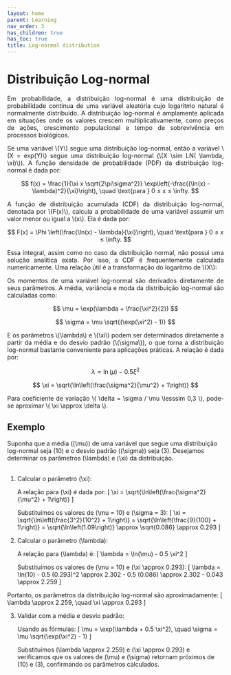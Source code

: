 ```yaml
---
layout: home
parent: Learning
nav_order: 3
has_children: true
has_toc: true
title: Log-normal distribution
---
```


<!--Don't delete ths script-->
<script src = "https://polyfill.io/v3/polyfill.min.js?features=es6"></script>
<script id = "MathJax-script" async src="https://cdn.jsdelivr.net/npm/mathjax@3/es5/tex-mml-chtml.js"></script>
<!--Don't delete ths script-->

<h1>Distribuição Log-normal</h1>

<p align="justify">Em probabilidade, a distribuição log-normal é uma distribuição de probabilidade contínua de uma variável aleatória cujo logaritmo natural é normalmente distribuído. A distribuição log-normal é amplamente aplicada em situações onde os valores crescem multiplicativamente, como preços de ações, crescimento populacional e tempo de sobrevivência em processos biológicos.</p>

<p align="justify">Se uma variável \(Y\) segue uma distribuição log-normal, então a variável \(X = exp(Y)\) segue uma distribuição log-normal (\(X \sim LN( \lambda, \xi)\)). A função densidade de probabilidade (PDF) da distribuição log-normal é dada por:</p>

$$
f(x) = \frac{1}{\xi x \sqrt{2\pi\sigma^2}} \exp\left(-\frac{(\ln(x) - \lambda)^2}{\xi}\right), \quad \text{para } 0 ≤ x ≤ \infty.
$$


<p align="justify">A função de distribuição acumulada (CDF) da distribuição log-normal, denotada por \(F(x)\), calcula a probabilidade de uma variável assumir um valor menor ou igual a \(x\). Ela é dada por:</p>

$$
F(x) = \Phi \left(\frac{\ln(x) - \lambda}{\xi}\right), \quad \text{para } 0 ≤ x ≤ \infty.
$$

<p align="justify">Essa integral, assim como no caso da distribuição normal, não possui uma solução analítica exata. Por isso, a CDF é frequentemente calculada numericamente. Uma relação útil é a transformação do logaritmo de \(X\):</p>

<p align="justify">Os momentos de uma variável log-normal são derivados diretamente de seus parâmetros. A média, variância e moda da distribuição log-normal são calculadas como:</p>

$$
\mu = \exp(\lambda + \frac{\xi^2}{2})
$$

$$
\sigma = \mu \sqrt{(\exp(\xi^2) - 1)}
$$

<p align="justify">E os parâmetros \(\lambda\) e \(\xi\) podem ser determinados diretamente a partir da média e do desvio padrão (\(\sigma\)), o que torna a distribuição log-normal bastante conveniente para aplicações práticas. A relação é dada por:</p>

$$
\lambda = \ln(\mu) - 0.5 \xi^2
$$

$$
\xi = \sqrt{\ln\left(\frac{\sigma^2}{\mu^2} + 1\right)}
$$

<p align="justify">Para coeficiente de variação \( \delta = \sigma / \mu \lesssim 0,3 \), pode-se aproximar \( \xi \approx \delta \).


<h2>Exemplo</h2>

Suponha que a média (\(\mu\)) de uma variável que segue uma distribuição log-normal seja \(10\) e o desvio padrão (\(\sigma\)) seja \(3\). Desejamos determinar os parâmetros \(\lambda\) e \(\xi\) da distribuição.
<br><br>
1. Calcular o parâmetro \(\xi\):
   
   A relação para \(\xi\) é dada por:
   \[
   \xi = \sqrt{\ln\left(\frac{\sigma^2}{\mu^2} + 1\right)}
   \]

   Substituímos os valores de \(\mu = 10\) e \(\sigma = 3\):
   \[
   \xi = \sqrt{\ln\left(\frac{3^2}{10^2} + 1\right)} = \sqrt{\ln\left(\frac{9}{100} + 1\right)} = \sqrt{\ln\left(1.09\right)} \approx \sqrt{0.086} \approx 0.293
   \]

2. Calcular o parâmetro \(\lambda\):
   
   A relação para \(\lambda\) é:
   \[
   \lambda = \ln(\mu) - 0.5 \xi^2
   \]

   Substituímos os valores de \(\mu = 10\) e \(\xi \approx 0.293\):
   \[
   \lambda = \ln(10) - 0.5 (0.293)^2 \approx 2.302 - 0.5 (0.086) \approx 2.302 - 0.043 \approx 2.259
   \]

Portanto, os parâmetros da distribuição log-normal são aproximadamente:
\[
\lambda \approx 2.259, \quad \xi \approx 0.293
\]

3. Validar com a média e desvio padrão:

   Usando as fórmulas:
   \[
   \mu = \exp(\lambda + 0.5 \xi^2), \quad \sigma = \mu \sqrt{\exp(\xi^2) - 1}
   \]

   Substituímos \(\lambda \approx 2.259\) e \(\xi \approx 0.293\) e verificamos que os valores de \(\mu\) e \(\sigma\) retornam próximos de \(10\) e \(3\), confirmando os parâmetros calculados.
